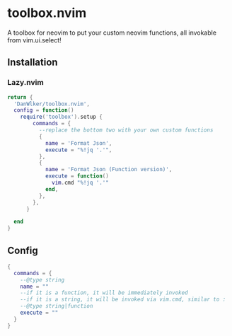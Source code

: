 # toolbox.nvim

A toolbox for neovim to put your custom neovim functions, all invokable from vim.ui.select! 

## Installation

### Lazy.nvim

```lua
return {
  'DanWlker/toolbox.nvim',
  config = function()
    require('toolbox').setup {
        commands = {
          --replace the bottom two with your own custom functions
          {
            name = 'Format Json',
            execute = "%!jq '.'",
          },
          {
            name = 'Format Json (Function version)',
            execute = function()
              vim.cmd "%!jq '.'"
            end,
          },
        },
      }

  end
}
```

## Config

```lua
{
  commands = {
    --@type string
    name = ""
    --if it is a function, it will be immediately invoked
    --if it is a string, it will be invoked via vim.cmd, similar to :
    --@type string|function
    execute = ""
  }
}
```
